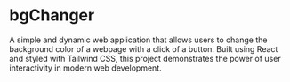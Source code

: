 # bgChanger
A simple and dynamic web application that allows users to change the background color of a webpage with a click of a button. Built using React and styled with Tailwind CSS, this project demonstrates the power of user interactivity in modern web development.
